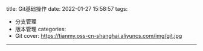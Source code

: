 title: Git基础操作
date: 2022-01-27 15:58:57
tags:
- 分支管理
- 版本管理
categories:
- Git
cover: https://tianmy.oss-cn-shanghai.aliyuncs.com/img/git.jpg
---